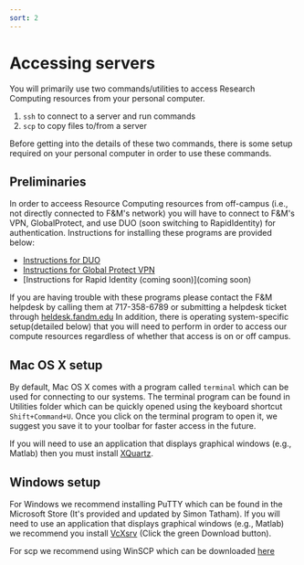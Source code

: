 ```yaml
---
sort: 2
---
```


# Accessing servers

You will primarily use two commands/utilities to access Research Computing resources from your personal computer.

1. `ssh` to connect to a server and run commands
2. `scp` to copy files to/from a server

Before getting into the details of these two commands, there is some setup required on your personal computer in order to use these commands.

## Preliminaries

In order to acceess Resource Computing resources from off-campus (i.e., not directly connected to F&M's network) you will have to connect to F&M's VPN, GlobalProtect, and use DUO (soon switching to RapidIdentity) for authentication. Instructions for installing these programs are provided below:

- [Instructions for DUO](https://docs.google.com/document/d/1xZ3xIFEj_16zujJMGEPaSxO1-fAb2kbC25WxY7kP1jE/edit?usp=sharing)
- [Instructions for Global Protect VPN](https://docs.google.com/document/d/19nF8gaVCl8_c18pC95X19LQVZnGr3eLAkGlDcnsVV3c/edit?usp=sharing)
- [Instructions for Rapid Identity (coming soon)](coming soon)

If you are having trouble with these programs please contact the F&M helpdesk by calling them at 717-358-6789 or submitting a helpdesk ticket through [heldesk.fandm.edu](https://helpdesk.fandm.edu)
In addition, there is operating system-specific setup(detailed below) that you will need to perform in order to access our compute resources regardless of whether that access is on or off campus.

## Mac OS X setup

By default, Mac OS X comes with a program called `terminal` which can be used for connecting to our systems.  The terminal program can be found in  Utilities folder which can be quickly opened using the keyboard shortcut `Shift+Command+U`.  Once you click on the terminal program to open it, we suggest you save it to your toolbar for faster access in the future.

If you will need to use an application that displays graphical windows (e.g., Matlab) then you must install [XQuartz](https://www.xquartz.org/).

## Windows setup

For Windows we recommend installing PuTTY which can be found in the Microsoft Store (It's provided and updated by Simon Tatham).
If you will need to use an application that displays graphical windows (e.g., Matlab) we recommend you install [VcXsrv](https://sourceforge.net/projects/vcxsrv/) (Click the green Download button). 

For scp we recommend using WinSCP which can be downloaded [here](https://winscp.net/eng/download.php) 